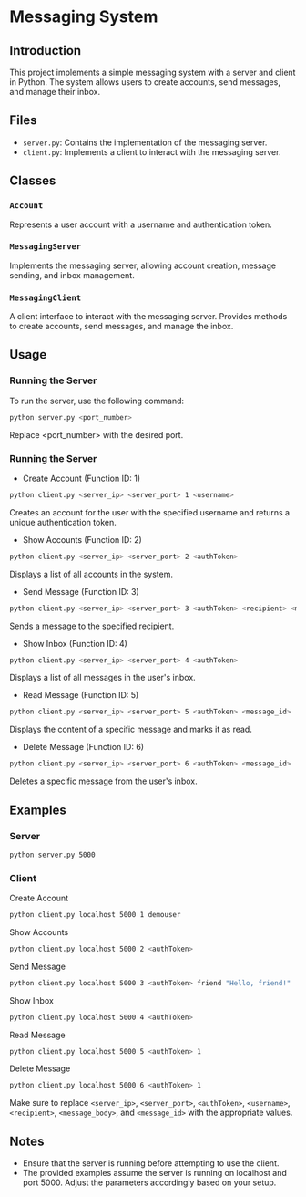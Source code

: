 # Messaging System

## Introduction
This project implements a simple messaging system with a server and client in Python. The system allows users to create accounts, send messages, and manage their inbox.

## Files
- `server.py`: Contains the implementation of the messaging server.
- `client.py`: Implements a client to interact with the messaging server.

## Classes

### `Account`
Represents a user account with a username and authentication token.

### `MessagingServer`
Implements the messaging server, allowing account creation, message sending, and inbox management.

### `MessagingClient`
A client interface to interact with the messaging server. Provides methods to create accounts, send messages, and manage the inbox.

## Usage

### Running the Server
To run the server, use the following command:
```bash
python server.py <port_number>
```
Replace <port_number> with the desired port.

### Running the Server
- Create Account (Function ID: 1)
```bash
python client.py <server_ip> <server_port> 1 <username>
```
Creates an account for the user with the specified username and returns a unique authentication token.
- Show Accounts (Function ID: 2)
```bash
python client.py <server_ip> <server_port> 2 <authToken>
```
Displays a list of all accounts in the system.
- Send Message (Function ID: 3)
```bash
python client.py <server_ip> <server_port> 3 <authToken> <recipient> <message_body>
```
Sends a message to the specified recipient.
- Show Inbox (Function ID: 4)
```bash
python client.py <server_ip> <server_port> 4 <authToken>
```
Displays a list of all messages in the user's inbox.
- Read Message (Function ID: 5)
```bash
python client.py <server_ip> <server_port> 5 <authToken> <message_id>
```
Displays the content of a specific message and marks it as read.
- Delete Message (Function ID: 6)
```bash
python client.py <server_ip> <server_port> 6 <authToken> <message_id>
```
Deletes a specific message from the user's inbox.

## Examples

### Server
```bash
python server.py 5000
```

### Client
Create Account
```bash
python client.py localhost 5000 1 demouser
```
Show Accounts
```bash
python client.py localhost 5000 2 <authToken>
```
Send Message
```bash
python client.py localhost 5000 3 <authToken> friend "Hello, friend!"
```
Show Inbox
```bash
python client.py localhost 5000 4 <authToken>
```
Read Message
```bash
python client.py localhost 5000 5 <authToken> 1
```
Delete Message
```bash
python client.py localhost 5000 6 <authToken> 1
```
Make sure to replace `<server_ip>`, `<server_port>`, `<authToken>`, `<username>`, `<recipient>`, `<message_body>`, and `<message_id>` with the appropriate values.

## Notes
- Ensure that the server is running before attempting to use the client.
- The provided examples assume the server is running on localhost and port 5000. Adjust the parameters accordingly based on your setup.
